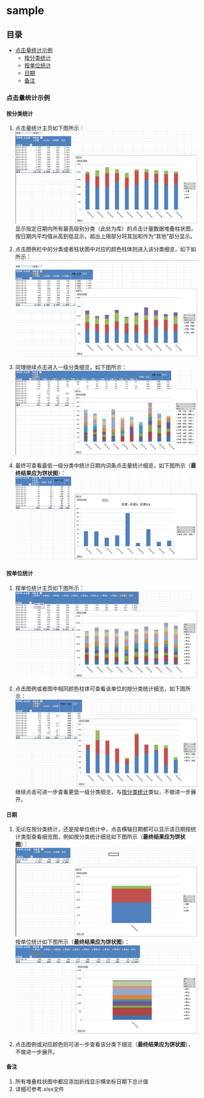 # sample
## 目录
+ [点击量统计示例](#点击量统计示例)
  + [按分类统计](#按分类统计)
  + [按单位统计](#按单位统计)
  + [日期](#日期)
  + [备注](#备注)
### 点击量统计示例
#### 按分类统计
1. 点击量统计主页如下图所示：  
![点击量统计主页](https://github.com/sybilsue/sample/blob/master/pics/1.png "分类显示主页")  
显示指定日期内所有最高级别分类（此处为库）的点击计量数据堆叠柱状图，按日期内平均值从高到低显示，超出上限部分将其加和作为“其他”部分显示。

2. 点击图例栏中的分类或者柱状图中对应的颜色柱体则进入该分类细览，如下如所示：
![最高界别分类细览](https://github.com/sybilsue/sample/blob/master/pics/2.png "最高界别分类细览")  

3. 同理继续点击进入一级分类细览，如下图所示：
![一级分类细览](https://github.com/sybilsue/sample/blob/master/pics/3.png "一级分类细览") 

4. 最终可查看最低一级分类中统计日期内词条点击量统计细览，如下图所示（**最终结果应为饼状图**）：
![词条点击量统计细览](https://github.com/sybilsue/sample/blob/master/pics/4.png "词条点击量统计细览") 
#### 按单位统计
1. 按单位统计主页如下图所示：
![按单位统计主页](https://github.com/sybilsue/sample/blob/master/pics/5.png "按单位统计主页") 

2. 点击图例或者图中相同颜色柱体可查看该单位的按分类统计细览，如下图所示：
![该单位的按分类统计细览](https://github.com/sybilsue/sample/blob/master/pics/6.png "该单位的按分类统计细览") 
继续点击可进一步查看更低一级分类细览，与[按分类统计](#按分类统计)类似，不做进一步展开。  

#### 日期
1. 无论在按分类统计，还是按单位统计中，点击横轴日期都可以显示该日期按统计类型查看细览图，例如按分类统计细览如下图所示（**最终结果应为饼状图**）：
![日期按分类统计](https://github.com/sybilsue/sample/blob/master/pics/7.png "日期按分类统计") 
按单位统计如下图所示（**最终结果应为饼状图**）：
![日期按单位统计](https://github.com/sybilsue/sample/blob/master/pics/8.png "日期按单位统计") 

2. 点击图例或对应颜色则可进一步查看该分类下细览（**最终结果应为饼状图**），不做进一步展开。

#### 备注
1. 所有堆叠柱状图中都应添加折线显示横坐标日期下总计值
2. 详细可参考.xlsx文件
